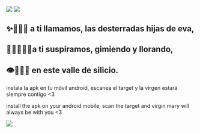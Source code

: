
![](https://media.giphy.com/media/SL8IKF5xrB9CapZ6Pn/giphy.gif) ![](https://media.giphy.com/media/1ynPNbxys5h9Edb1pc/giphy.gif)

## ✨🌺🌈🌃 a ti llamamos, las desterradas hijas de eva,
## 🏃‍♀️🌻🦴🧡a ti suspiramos, gimiendo y llorando,
## 👁🦚🦋🦖 en este valle de silicio.


instala la apk en tu móvil android, escanea el target y la virgen estará siempre contigo <3

install the apk on your android mobile, scan the target and virgin mary will always be with you <3

![](https://guacamole-targetstore-production-targets.s3-us-west-1.amazonaws.com/276cb66e924540fea4b413ad3eada080/736b5ac20b8940178cda28265c9d265e/low_resolution_image.jpg?X-Amz-Security-Token=AgoJb3JpZ2luX2VjECIaCXVzLXdlc3QtMSJIMEYCIQDQQfN6%2Bs%2Bnqkrr8m7i6xB0YeD4iv2AYKlfWU5xbZhEjAIhAITBfdjmoMpDTo%2ByVOo3qxomwKZS6yXzkcu0Q24mkFyHKuMDCNv%2F%2F%2F%2F%2F%2F%2F%2F%2F%2FwEQABoMODA0NzY3NTY0NzY4IgyZ8Luf4h4fGUBh%2FwAqtwOBNa7ubE8jWR4Kid5ofXfA0OoO57U2uqeG1BfbodvkZPIgsO%2FjHlN0izCQ95CHPmGXlzk6rq%2FTavlyUy3x%2FCc6xY9B%2BrCvMl8qyafIb2iGdwEVpRnlsqoNbKy1hu6AfSPWnbzxi8qUFrEQcn3KFX2hWOp9w1rLOXayM%2BbtdjZNh9S1LnFAPNkoJGTH3H0XwSVxx07abmsQ3DbBGNmVsmABlZPTXvRlXQpsgdQwH2iDsctLZcl48nh1buYdIihKrFUsAx%2Bh4OEO76l%2BCWGtLaWUJy4QaXMO3ZJHj8gBDQERbPNwaFEfs%2FOQ9bIoN5bP%2Fz9wb7rx3Yta5WJ5oAa9mEZ63CROIwqU3mkrGfFEFn7Yb1Zrzl5bdIfsoDUlpTcbzqCFGtC%2Fl4%2BnLiSCZXZJ%2F%2Bf4LvbmM5JFzDJHbQqGUX3h8pZoxRk%2FTPlMyN%2FVIIIxVhYk74YQXR9rqQVleqclu7u10k%2FdsaMNZTbCTTcqB7JjF9BlfktD2WW9MqXizDle1WfvUQpZE%2Fbz%2F6gG%2Ba8SltHhLIrLNwJVOQd3CNH%2BPC6l37W9rrwsjn6qaDNB8LMKzLlh4AByCPvDMMWFmeUFOrMB2sivuYTov2EBnvPz1gQTW5A4j31Fyi9VP8WqHgxS7Wo%2BOFKaEUlAv816IHjg0JBHbh0iGr%2BQrgmZlZePDc24a8ZPaAKA2KfXjF7vlJlfIHhrRiqkXwd9TR4jxhlB4h5D5ueI31Ar2tlQXuh5ocPxtFJzo2ByGlhM9HfDC43cpGxU%2BAHxwLec8IKnYDRMpNcrT8gt7DlDFZI7BFS92Ig7Ws%2BRlRoa04IlZlNypBZd875B%2FJM%3D&X-Amz-Algorithm=AWS4-HMAC-SHA256&X-Amz-Date=20190404T193723Z&X-Amz-SignedHeaders=host&X-Amz-Expires=86400&X-Amz-Credential=ASIA3WX7CQPQNORH2VER%2F20190404%2Fus-west-1%2Fs3%2Faws4_request&X-Amz-Signature=4ad337c7919b941c1bc5fa704f40fe3ca97d2653b9be00ae071a08d192bfaf96)
